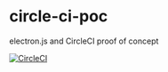 # circle-ci-poc
electron.js and CircleCI proof of concept

[![CircleCI](https://dl.circleci.com/status-badge/img/circleci/XVTqse6UyVbpqUQdDCFkDK/QNSmJfUx7HPEpAqkCQZhLz/tree/main.svg?style=shield)](https://dl.circleci.com/status-badge/redirect/circleci/XVTqse6UyVbpqUQdDCFkDK/QNSmJfUx7HPEpAqkCQZhLz/tree/main)
